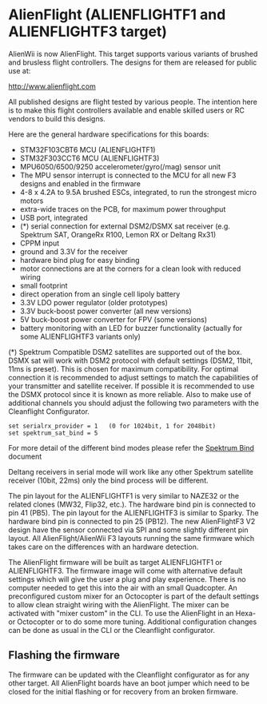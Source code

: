 # AlienFlight (ALIENFLIGHTF1 and ALIENFLIGHTF3 target)

AlienWii is now AlienFlight. This target supports various variants of brushed and brusless flight controllers. The designs for them are released for public use at:

http://www.alienflight.com

All published designs are flight tested by various people. The intention here is to make this flight controllers available and enable skilled users or RC vendors to build this designs.

Here are the general hardware specifications for this boards:

- STM32F103CBT6 MCU (ALIENFLIGHTF1)
- STM32F303CCT6 MCU (ALIENFLIGHTF3)
- MPU6050/6500/9250 accelerometer/gyro(/mag) sensor unit
- The MPU sensor interrupt is connected to the MCU for all new F3 designs and enabled in the firmware
- 4-8 x 4.2A to 9.5A brushed ESCs, integrated, to run the strongest micro motors
- extra-wide traces on the PCB, for maximum power throughput
- USB port, integrated
- (\*) serial connection for external DSM2/DSMX sat receiver (e.g. Spektrum SAT, OrangeRx R100, Lemon RX or Deltang Rx31)
- CPPM input
- ground and 3.3V for the receiver
- hardware bind plug for easy binding
- motor connections are at the corners for a clean look with reduced wiring
- small footprint
- direct operation from an single cell lipoly battery
- 3.3V LDO power regulator (older prototypes)
- 3.3V buck-boost power converter (all new versions)
- 5V buck-boost power converter for FPV (some versions)
- battery monitoring with an LED for buzzer functionality (actually for some ALIENFLIGHTF3 variants only)

(\*) Spektrum Compatible DSM2 satellites are supported out of the box. DSMX sat will work with DSM2 protocol with default settings (DSM2, 11bit, 11ms is preset). This is chosen for maximum compatibility. For optimal connection it is recommended to adjust settings to match the capabilities of your transmitter and satellite receiver. If possible it is recommended to use the DSMX protocol since it is known as more reliable. Also to make use of additional channels you should adjust the following two parameters with the Cleanflight Configurator.

    set serialrx_provider = 1   (0 for 1024bit, 1 for 2048bit)
    set spektrum_sat_bind = 5

For more detail of the different bind modes please refer the [Spektrum Bind](../../development/Spektrum%20bind.md) document

Deltang receivers in serial mode will work like any other Spektrum satellite receiver (10bit, 22ms) only the bind process will be different.

The pin layout for the ALIENFLIGHTF1 is very similar to NAZE32 or the related clones (MW32, Flip32, etc.). The hardware bind pin is connected to pin 41 (PB5). The pin layout for the ALIENFLIGHTF3 is similar to Sparky. The hardware bind pin is connected to pin 25 (PB12). The new AlienFlightF3 V2 design have the sensor connected via SPI and some slightly different pin layout. All AlienFlight/AlienWii F3 layouts running the same firmware which takes care on the differences with an hardware detection.

The AlienFlight firmware will be built as target ALIENFLIGHTF1 or ALIENFLIGHTF3. The firmware image will come with alternative default settings which will give the user a plug and play experience. There is no computer needed to get this into the air with an small Quadcopter. An preconfigured custom mixer for an Octocopter is part of the default settings to allow clean straight wiring with the AlienFlight. The mixer can be activated with "mixer custom" in the CLI. To use the AlienFlight in an Hexa- or Octocopter or to do some more tuning. Additional configuration changes can be done as usual in the CLI or the Cleanflight configurator.

## Flashing the firmware

The firmware can be updated with the Cleanflight configurator as for any other target. All AlienFlight boards have an boot jumper which need to be closed for the initial flashing or for recovery from an broken firmware.
